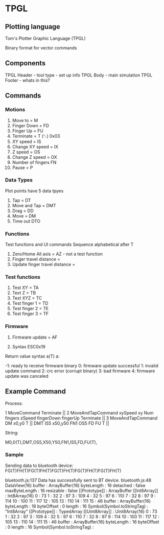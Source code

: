 # TPGL

## Plotting language

Tom's Plotter Graphic Language (TPGL)

Binary format for vector commands

## Components

TPGL Header - tool type - set up info
TPGL Body - main simulation
TPGL Footer - whats in this?

## Commands

### Motions

1. Move to = M
2. Finger Down = FD
3. Finger Up = FU
4. Terminate = T (␃) 0x03
5. XY speed = IS
6. Change XY speed = IX
7. Z speed = OS
8. Change Z speed = OX
9. Number of fingers FN
10. Pause = P

### Data Types

Plot points have 5 data tpyes

1. Tap = DT
2. Move and Tap = DMT
3. Drag = DD
4. Move = DM
5. Time out DTO

### Functions

Test functions and UI commands
Sequence alphabetical after T

1. Zero/Home All axis = AZ - not a test function
2. Finger travel distance =
3. Update finger travel distance =

### Test functions

1. Test XY = TA
2. Text Z = TB
3. Text XYZ = TC
4. Test finger 1 = TD 
5. Test finger 2 = TE 
6. Test finger 3 = TF

### Firmware

1. Firmware update = AF

2. Syntax 
ESC0x19

Return value syntax 
a(T)  a: 	

-1: 	ready to receive firmware binary 
0: 	firmware update successful 
1: 	invalid update command 
2: 	crc error (corrupt binary) 
3: 	bad firmware 
4: 	firmware update was canceled 

## Example Command

Process:

1  MoveCommand  Terminate  ||  2  MoveAndTapCommand   xySpeed   xy        Num fingers  zSpeed  fingerDown  fingerUp   Terminate    ||  3 MoveAndTapCommand
   DM x0,y0     T          ||     DMT                 IS5       x50,y50   FN1          OS5      FD          FU        T            ||  

String:

M0,0(T),DMT,OS5,X50,Y50,FN1,IS5,FD,FU(T),



### Sample 
Sending data to bluetooth device:  FG(T)FH(T)FG(T)FH(T)FG(T)FH(T)FG(T)FH(T)FG(T)FH(T)

bluetooth.js:137 Data has successfully sent to BT device.
bluetooth.js:48 
DataView(16)
buffer
: 
ArrayBuffer(16)
byteLength
: 
16
detached
: 
false
maxByteLength
: 
16
resizable
: 
false
[[Prototype]]
: 
ArrayBuffer
[[Int8Array]]
: 
Int8Array(16)
0
: 
73
1
: 
32
2
: 
97
3
: 
109
4
: 
32
5
: 
97
6
: 
110
7
: 
32
8
: 
97
9
: 
114
10
: 
100
11
: 
117
12
: 
105
13
: 
110
14
: 
111
15
: 
46
buffer
: 
ArrayBuffer(16)
byteLength
: 
16
byteOffset
: 
0
length
: 
16
Symbol(Symbol.toStringTag)
: 
"Int8Array"
[[Prototype]]
: 
TypedArray
[[Uint8Array]]
: 
Uint8Array(16)
0
: 
73
1
: 
32
2
: 
97
3
: 
109
4
: 
32
5
: 
97
6
: 
110
7
: 
32
8
: 
97
9
: 
114
10
: 
100
11
: 
117
12
: 
105
13
: 
110
14
: 
111
15
: 
46
buffer
: 
ArrayBuffer(16)
byteLength
: 
16
byteOffset
: 
0
length
: 
16
Symbol(Symbol.toStringTag)
: 
